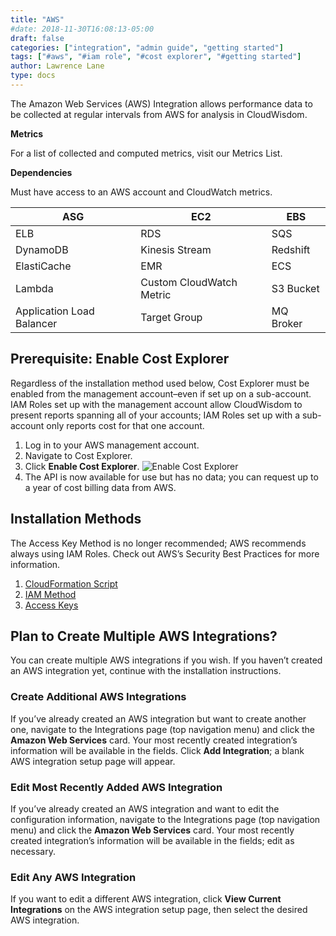 ```yaml
---
title: "AWS"
#date: 2018-11-30T16:08:13-05:00
draft: false
categories: ["integration", "admin guide", "getting started"]
tags: ["#aws", "#iam role", "#cost explorer", "#getting started"]
author: Lawrence Lane
type: docs
---
```

The Amazon Web Services (AWS) Integration allows performance data to be collected at regular intervals from AWS for analysis in CloudWisdom.

**Metrics**

For a list of collected and computed metrics, visit our Metrics List.

**Dependencies**

Must have access to an AWS account and CloudWatch metrics.

| ASG                       | EC2                      | EBS       |
|---------------------------|--------------------------|-----------|
| ELB                       | RDS                      | SQS       |
| DynamoDB                  | Kinesis Stream           | Redshift  |
| ElastiCache               | EMR                      | ECS       |
| Lambda                    | Custom CloudWatch Metric | S3 Bucket |
| Application Load Balancer | Target Group             | MQ Broker |

## Prerequisite: Enable Cost Explorer
Regardless of the installation method used below, Cost Explorer must be enabled from the management account–even if set up on a sub-account. IAM Roles set up with the management account allow CloudWisdom to present reports spanning all of your accounts; IAM Roles set up with a sub-account only reports cost for that one account.

1. Log in to your AWS management account.
2. Navigate to Cost Explorer.
3. Click **Enable Cost Explorer**.
![Enable Cost Explorer](/images/aws-integration/enable-cost-explorer.png)
4. The API is now available for use but has no data; you can request up to a year of cost billing data from AWS.

## Installation Methods
The Access Key Method is no longer recommended; AWS recommends always using IAM Roles. Check out AWS’s Security Best Practices for more information.  

1. [CloudFormation Script][1]  
2. [IAM Method][2]  
3. [Access Keys][3]  

## Plan to Create Multiple AWS Integrations?
You can create multiple AWS integrations if you wish. If you haven’t created an AWS integration yet, continue with the installation instructions.  

### Create Additional AWS Integrations
If you’ve already created an AWS integration but want to create another one, navigate to the Integrations page (top navigation menu) and click the **Amazon Web Services** card. Your most recently created integration’s information will be available in the fields. Click **Add Integration**; a blank AWS integration setup page will appear.

### Edit Most Recently Added AWS Integration
If you’ve already created an AWS integration and want to edit the configuration information, navigate to the Integrations page (top navigation menu) and click the **Amazon Web Services** card. Your most recently created integration’s information will be available in the fields; edit as necessary.

### Edit Any AWS Integration
If you want to edit a different AWS integration, click **View Current Integrations** on the AWS integration setup page, then select the desired AWS integration.

[1]:/integrations/aws-integration/aws-cloudformation-installation
[2]:/integrations/aws-integration/aws-iam-installation
[3]:/integrations/aws-integration/aws-access-key-installation
